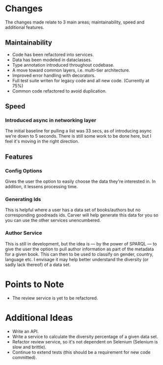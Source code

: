 # Changes

The changes made relate to 3 main areas; maintainability, speed and additional features.

## Maintainability

- Code has been refactored into services.
- Data has been modeled in dataclasses.
- Type annotation introduced throughout codebase.
- A move toward common layers, i.e. multi-tier architecture.
- Improved error handling with decorators.
- Full test suite writen for legacy code and all new code. (Currently at 75%)
- Common code refactored to avoid duplication.

## Speed

### Introduced async in networking layer

The initial baseline for pulling a list was 33 secs, as of introducing async we're down to 5 seconds.
There is still some work to be done here, but I feel it's moving in the right direction.

## Features

### Config Options

Gives the user the option to easily choose the data they're interested in. In addition, it lessens processing time. 

### Generating Ids

This is helpful where a user has a data set of books/authors but no corresponding goodreads ids. 
Carver will help generate this data for you so you can use the other services unencumbered.

### Author Service

This is still in development, but the idea is — by the power of SPARQL — to 
give the user the option to pull author information as part of the metadata for a given book.
This can then to be used to classify on gender, country, language etc. I envisage it may help better understand 
the diversity (or sadly lack thereof) of a data set.

# Points to Note

- The review service is yet to be refactored.

# Additional Ideas


- Write an API.
- Write a service to calculate the diversity percentage of a given data set.
- Refactor review service, so it's not dependent on Selenium (Selenium is slow and brittle).
- Continue to extend tests (this should be a requirement for new code committed).